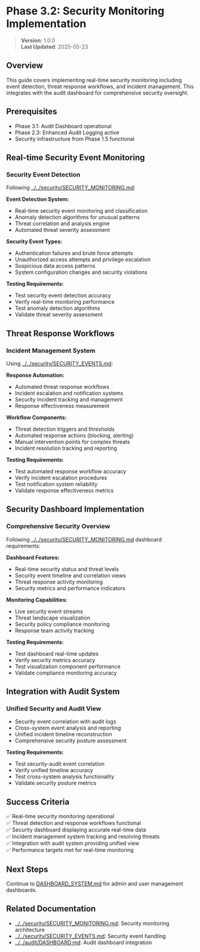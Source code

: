 
# Phase 3.2: Security Monitoring Implementation

> **Version**: 1.0.0  
> **Last Updated**: 2025-05-23

## Overview

This guide covers implementing real-time security monitoring including event detection, threat response workflows, and incident management. This integrates with the audit dashboard for comprehensive security oversight.

## Prerequisites

- Phase 3.1: Audit Dashboard operational
- Phase 2.3: Enhanced Audit Logging active
- Security infrastructure from Phase 1.5 functional

## Real-time Security Event Monitoring

### Security Event Detection
Following [../../security/SECURITY_MONITORING.md](../../security/SECURITY_MONITORING.md):

**Event Detection System:**
- Real-time security event monitoring and classification
- Anomaly detection algorithms for unusual patterns
- Threat correlation and analysis engine
- Automated threat severity assessment

**Security Event Types:**
- Authentication failures and brute force attempts
- Unauthorized access attempts and privilege escalation
- Suspicious data access patterns
- System configuration changes and security violations

**Testing Requirements:**
- Test security event detection accuracy
- Verify real-time monitoring performance
- Test anomaly detection algorithms
- Validate threat severity assessment

## Threat Response Workflows

### Incident Management System
Using [../../security/SECURITY_EVENTS.md](../../security/SECURITY_EVENTS.md):

**Response Automation:**
- Automated threat response workflows
- Incident escalation and notification systems
- Security incident tracking and management
- Response effectiveness measurement

**Workflow Components:**
- Threat detection triggers and thresholds
- Automated response actions (blocking, alerting)
- Manual intervention points for complex threats
- Incident resolution tracking and reporting

**Testing Requirements:**
- Test automated response workflow accuracy
- Verify incident escalation procedures
- Test notification system reliability
- Validate response effectiveness metrics

## Security Dashboard Implementation

### Comprehensive Security Overview
Following [../../security/SECURITY_MONITORING.md](../../security/SECURITY_MONITORING.md) dashboard requirements:

**Dashboard Features:**
- Real-time security status and threat levels
- Security event timeline and correlation views
- Threat response activity monitoring
- Security metrics and performance indicators

**Monitoring Capabilities:**
- Live security event streams
- Threat landscape visualization
- Security policy compliance monitoring
- Response team activity tracking

**Testing Requirements:**
- Test dashboard real-time updates
- Verify security metrics accuracy
- Test visualization component performance
- Validate compliance monitoring accuracy

## Integration with Audit System

### Unified Security and Audit View
- Security event correlation with audit logs
- Cross-system event analysis and reporting
- Unified incident timeline reconstruction
- Comprehensive security posture assessment

**Testing Requirements:**
- Test security-audit event correlation
- Verify unified timeline accuracy
- Test cross-system analysis functionality
- Validate security posture metrics

## Success Criteria

✅ Real-time security monitoring operational  
✅ Threat detection and response workflows functional  
✅ Security dashboard displaying accurate real-time data  
✅ Incident management system tracking and resolving threats  
✅ Integration with audit system providing unified view  
✅ Performance targets met for real-time monitoring  

## Next Steps

Continue to [DASHBOARD_SYSTEM.md](DASHBOARD_SYSTEM.md) for admin and user management dashboards.

## Related Documentation

- [../../security/SECURITY_MONITORING.md](../../security/SECURITY_MONITORING.md): Security monitoring architecture
- [../../security/SECURITY_EVENTS.md](../../security/SECURITY_EVENTS.md): Security event handling
- [../../audit/DASHBOARD.md](../../audit/DASHBOARD.md): Audit dashboard integration

